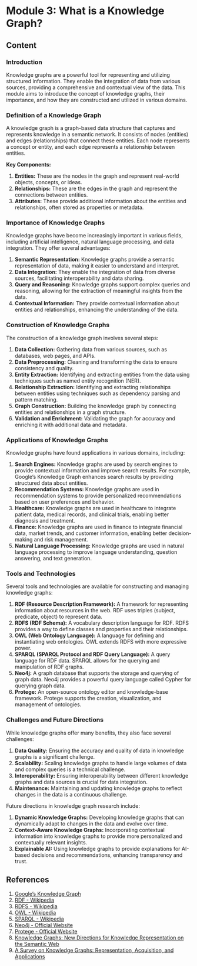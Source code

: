 # Module 3: What is a Knowledge Graph?

## Content

### Introduction

Knowledge graphs are a powerful tool for representing and utilizing structured information. They enable the integration of data from various sources, providing a comprehensive and contextual view of the data. This module aims to introduce the concept of knowledge graphs, their importance, and how they are constructed and utilized in various domains.

### Definition of a Knowledge Graph

A knowledge graph is a graph-based data structure that captures and represents knowledge in a semantic network. It consists of nodes (entities) and edges (relationships) that connect these entities. Each node represents a concept or entity, and each edge represents a relationship between entities.

**Key Components:**

1. **Entities:** These are the nodes in the graph and represent real-world objects, concepts, or ideas.
2. **Relationships:** These are the edges in the graph and represent the connections between entities.
3. **Attributes:** These provide additional information about the entities and relationships, often stored as properties or metadata.

### Importance of Knowledge Graphs

Knowledge graphs have become increasingly important in various fields, including artificial intelligence, natural language processing, and data integration. They offer several advantages:

1. **Semantic Representation:** Knowledge graphs provide a semantic representation of data, making it easier to understand and interpret.
2. **Data Integration:** They enable the integration of data from diverse sources, facilitating interoperability and data sharing.
3. **Query and Reasoning:** Knowledge graphs support complex queries and reasoning, allowing for the extraction of meaningful insights from the data.
4. **Contextual Information:** They provide contextual information about entities and relationships, enhancing the understanding of the data.

### Construction of Knowledge Graphs

The construction of a knowledge graph involves several steps:

1. **Data Collection:** Gathering data from various sources, such as databases, web pages, and APIs.
2. **Data Preprocessing:** Cleaning and transforming the data to ensure consistency and quality.
3. **Entity Extraction:** Identifying and extracting entities from the data using techniques such as named entity recognition (NER).
4. **Relationship Extraction:** Identifying and extracting relationships between entities using techniques such as dependency parsing and pattern matching.
5. **Graph Construction:** Building the knowledge graph by connecting entities and relationships in a graph structure.
6. **Validation and Enrichment:** Validating the graph for accuracy and enriching it with additional data and metadata.

### Applications of Knowledge Graphs

Knowledge graphs have found applications in various domains, including:

1. **Search Engines:** Knowledge graphs are used by search engines to provide contextual information and improve search results. For example, Google’s Knowledge Graph enhances search results by providing structured data about entities.
2. **Recommendation Systems:** Knowledge graphs are used in recommendation systems to provide personalized recommendations based on user preferences and behavior.
3. **Healthcare:** Knowledge graphs are used in healthcare to integrate patient data, medical records, and clinical trials, enabling better diagnosis and treatment.
4. **Finance:** Knowledge graphs are used in finance to integrate financial data, market trends, and customer information, enabling better decision-making and risk management.
5. **Natural Language Processing:** Knowledge graphs are used in natural language processing to improve language understanding, question answering, and text generation.

### Tools and Technologies

Several tools and technologies are available for constructing and managing knowledge graphs:

1. **RDF (Resource Description Framework):** A framework for representing information about resources in the web. RDF uses triples (subject, predicate, object) to represent data.
2. **RDFS (RDF Schema):** A vocabulary description language for RDF. RDFS provides a way to define classes and properties and their relationships.
3. **OWL (Web Ontology Language):** A language for defining and instantiating web ontologies. OWL extends RDFS with more expressive power.
4. **SPARQL (SPARQL Protocol and RDF Query Language):** A query language for RDF data. SPARQL allows for the querying and manipulation of RDF graphs.
5. **Neo4j:** A graph database that supports the storage and querying of graph data. Neo4j provides a powerful query language called Cypher for querying graph data.
6. **Protege:** An open-source ontology editor and knowledge-base framework. Protege supports the creation, visualization, and management of ontologies.

### Challenges and Future Directions

While knowledge graphs offer many benefits, they also face several challenges:

1. **Data Quality:** Ensuring the accuracy and quality of data in knowledge graphs is a significant challenge.
2. **Scalability:** Scaling knowledge graphs to handle large volumes of data and complex queries is a technical challenge.
3. **Interoperability:** Ensuring interoperability between different knowledge graphs and data sources is crucial for data integration.
4. **Maintenance:** Maintaining and updating knowledge graphs to reflect changes in the data is a continuous challenge.

Future directions in knowledge graph research include:

1. **Dynamic Knowledge Graphs:** Developing knowledge graphs that can dynamically adapt to changes in the data and evolve over time.
2. **Context-Aware Knowledge Graphs:** Incorporating contextual information into knowledge graphs to provide more personalized and contextually relevant insights.
3. **Explainable AI:** Using knowledge graphs to provide explanations for AI-based decisions and recommendations, enhancing transparency and trust.

## References

1. [Google’s Knowledge Graph](https://en.wikipedia.org/wiki/Knowledge_Graph)
2. [RDF - Wikipedia](https://en.wikipedia.org/wiki/Resource_Description_Framework)
3. [RDFS - Wikipedia](https://en.wikipedia.org/wiki/RDF_Schema)
4. [OWL - Wikipedia](https://en.wikipedia.org/wiki/Web_Ontology_Language)
5. [SPARQL - Wikipedia](https://en.wikipedia.org/wiki/SPARQL)
6. [Neo4j - Official Website](https://neo4j.com/)
7. [Protege - Official Website](https://protege.stanford.edu/)
8. [Knowledge Graphs: New Directions for Knowledge Representation on the Semantic Web](https://doi.org/10.1145/3298689.3347017)
9. [A Survey on Knowledge Graphs: Representation, Acquisition, and Applications](https://doi.org/10.1145/3159652.3159656)
